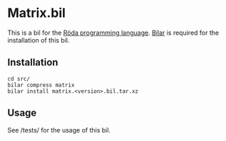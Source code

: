 # Matrix.bil

This is a bil for the [Röda programming language](). [Bilar]() is required for the installation of this bil.

## Installation

```
cd src/
bilar compress matrix
bilar install matrix.<version>.bil.tar.xz
```

## Usage

See /tests/ for the usage of this bil.
